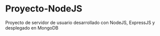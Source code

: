 # Proyecto-NodeJS
Proyecto de servidor de usuario desarrollado con NodeJS, ExpressJS y desplegado en MongoDB
